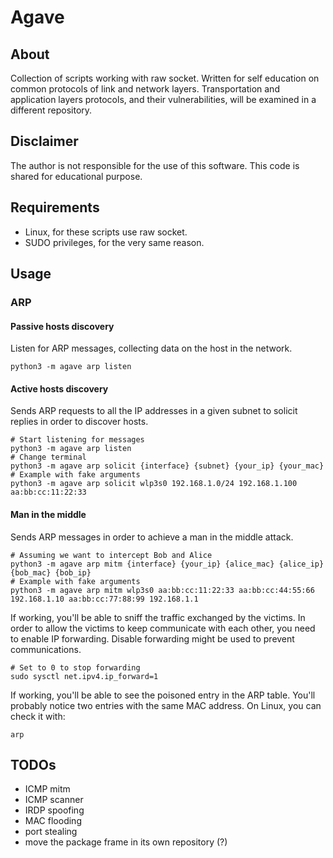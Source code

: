 # Agave

## About
Collection of scripts working with raw socket. Written for self education on common protocols of link and network layers. Transportation and application layers protocols, and their vulnerabilities, will be examined in a different repository.

## Disclaimer
The author is not responsible for the use of this software. This code is shared for educational purpose.

## Requirements
- Linux, for these scripts use raw socket.
- SUDO privileges, for the very same reason.

## Usage

### ARP

#### Passive hosts discovery
Listen for ARP messages, collecting data on the host in the network.
```
python3 -m agave arp listen
```

#### Active hosts discovery
Sends ARP requests to all the IP addresses in a given subnet to solicit replies in order to discover hosts.
```
# Start listening for messages
python3 -m agave arp listen
# Change terminal
python3 -m agave arp solicit {interface} {subnet} {your_ip} {your_mac}
# Example with fake arguments
python3 -m agave arp solicit wlp3s0 192.168.1.0/24 192.168.1.100 aa:bb:cc:11:22:33
```

#### Man in the middle
Sends ARP messages in order to achieve a man in the middle attack.
```
# Assuming we want to intercept Bob and Alice
python3 -m agave arp mitm {interface} {your_ip} {alice_mac} {alice_ip} {bob_mac} {bob_ip}
# Example with fake arguments
python3 -m agave arp mitm wlp3s0 aa:bb:cc:11:22:33 aa:bb:cc:44:55:66 192.168.1.10 aa:bb:cc:77:88:99 192.168.1.1
```
If working, you'll be able to sniff the traffic exchanged by the victims. In order to allow the victims to keep communicate with each other, you need to enable IP forwarding. Disable forwarding might be used to prevent communications.
```
# Set to 0 to stop forwarding
sudo sysctl net.ipv4.ip_forward=1
```
If working, you'll be able to see the poisoned entry in the ARP table. You'll probably notice two entries with the same MAC address. On Linux, you can check it with:
```
arp
```

## TODOs
- ICMP mitm
- ICMP scanner
- IRDP spoofing
- MAC flooding
- port stealing
- move the package frame in its own repository (?)
